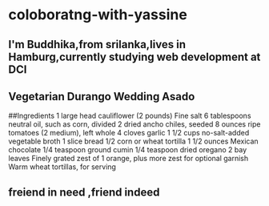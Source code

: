 # coloboratng-with-yassine

## I'm Buddhika,from srilanka,lives in Hamburg,currently studying web development at DCI

## Vegetarian Durango Wedding Asado

##Ingredients
1 large head cauliflower (2 pounds)
Fine salt
6 tablespoons neutral oil, such as corn, divided
2 dried ancho chiles, seeded
8 ounces ripe tomatoes (2 medium), left whole
4 cloves garlic
1 1/2 cups no-salt-added vegetable broth
1 slice bread
1/2 corn or wheat tortilla
1 1/2 ounces Mexican chocolate
1/4 teaspoon ground cumin
1/4 teaspoon dried oregano
2 bay leaves
Finely grated zest of 1 orange, plus more zest for optional garnish
Warm wheat tortillas, for serving

## freiend in need ,friend indeed
